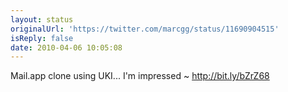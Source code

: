 ```yaml
---
layout: status
originalUrl: 'https://twitter.com/marcgg/status/11690904515'
isReply: false
date: 2010-04-06 10:05:08
---
```


Mail.app clone using UKI... I'm impressed ~ http://bit.ly/bZrZ68
